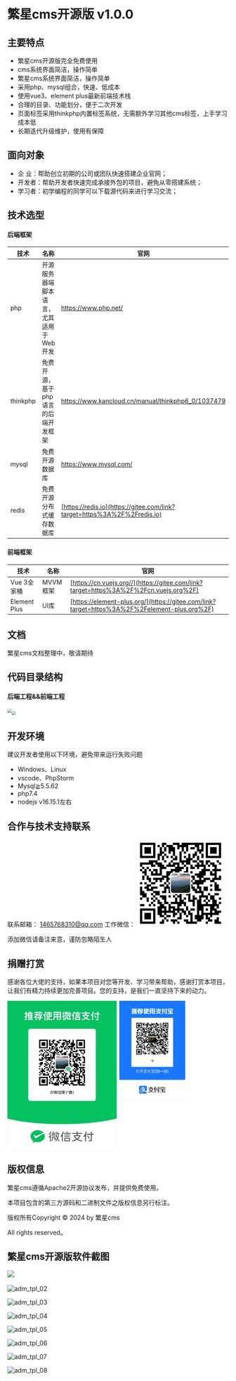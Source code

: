 繁星cms开源版 v1.0.0
===============

## 主要特点

* 繁星cms开源版完全免费使用
* cms系统界面简洁，操作简单
* 繁星cms系统界面简洁，操作简单
* 采用php、mysql组合，快速、低成本
* 使用vue3、element plus最新前端技术栈
* 合理的目录、功能划分，便于二次开发
* 页面标签采用thinkphp内置标签系统，无需额外学习其他cms标签，上手学习成本低
* 长期迭代升级维护，使用有保障



## 面向对象

- 企 业：帮助创立初期的公司或团队快速搭建企业官网；
- 开发者：帮助开发者快速完成承接外包的项目，避免从零搭建系统；
- 学习者：初学编程的同学可以下载源代码来进行学习交流；



## 技术选型

#### 后端框架

| 技术     | 名称                                    | 官网                                                         |
| -------- | --------------------------------------- | ------------------------------------------------------------ |
| php      | 开源服务器端脚本语言，尤其适用于Web开发 | https://www.php.net/                                         |
| thinkphp | 免费开源，基于php语言的后端开发框架     | https://www.kancloud.cn/manual/thinkphp6_0/1037479           |
| mysql    | 免费开源数据库                          | https://www.mysql.com/                                       |
| redis    | 免费开源分布式缓存数据库                | [https://redis.io](https://gitee.com/link?target=https%3A%2F%2Fredis.io) |

#### 前端框架

| 技术         | 名称     | 官网                                                         |
| ------------ | -------- | ------------------------------------------------------------ |
| Vue 3全家桶  | MVVM框架 | [https://cn.vuejs.org//](https://gitee.com/link?target=https%3A%2F%2Fcn.vuejs.org%2F) |
| Element Plus | UI库     | [https://element-plus.org/](https://gitee.com/link?target=https%3A%2F%2Felement-plus.org%2F) |



## 文档

繁星cms文档整理中，敬请期待



## 代码目录结构

#### 后端工程&&前端工程
<div style="overflow:hidden">
  <img src="D:\project04\git-free\starts\static\images\backend_code.png" style="float:left;zoom:60%;" />
  <img src="D:\project04\git-free\starts\static\images\frontend_code.png" style="zoom:56%;" />
</div>


## 开发环境

建议开发者使用以下环境，避免带来运行失败问题

- Windows、Linux
- vscode、PhpStorm
- Mysql≧5.5.62
- php7.4
- nodejs v16.15.1左右




## 合作与技术支持联系
联系邮箱： 1465768310@qq.com
工作微信： <img src="/static/images/wechat_qrcode.png" style="zoom:50%;" />

添加微信请备注来意，谨防忽略陌生人





## 捐赠打赏

感谢各位大佬的支持，如果本项目对您等开发、学习带来帮助，感谢打赏本项目，让我们有精力持续更加完善项目。您的支持，是我们一直坚持下来的动力。

<div style="overflow:hidden">
  <img src="static/images/wechat_pay.jpg" style="float:left;zoom: 33%;"/>
    <img src="static/images/ali_pay.jpg" style="zoom: 22%;margin-left:30px" />
</div>


## 版权信息

繁星cms遵循Apache2开源协议发布，并提供免费使用。

本项目包含的第三方源码和二进制文件之版权信息另行标注。

版权所有Copyright © 2024 by 繁星cms

All rights reserved。





## 繁星cms开源版软件截图

![](D:\project04\git-free\starts\static\images\free_v1.0.0\adm_tpl_01.jpg)

![adm_tpl_02](D:\project04\git-free\starts\static\images\free_v1.0.0\adm_tpl_02.jpg)

![adm_tpl_03](D:\project04\git-free\starts\static\images\free_v1.0.0\adm_tpl_03.jpg)

![adm_tpl_04](D:\project04\git-free\starts\static\images\free_v1.0.0\adm_tpl_04.jpg)

![adm_tpl_05](D:\project04\git-free\starts\static\images\free_v1.0.0\adm_tpl_05.jpg)

![adm_tpl_06](D:\project04\git-free\starts\static\images\free_v1.0.0\adm_tpl_06.jpg)

![adm_tpl_07](D:\project04\git-free\starts\static\images\free_v1.0.0\adm_tpl_07.jpg)

![adm_tpl_08](D:\project04\git-free\starts\static\images\free_v1.0.0\adm_tpl_08.jpg)